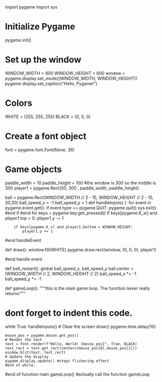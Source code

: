 import pygame
import sys
# Initialize Pygame
pygame.init()
# Set up the window
WINDOW_WIDTH = 800
WINDOW_HEIGHT = 600
window = pygame.display.set_mode((WINDOW_WIDTH, WINDOW_HEIGHT))
pygame.display.set_caption("Hello, Pygame!")
# Colors
WHITE = (255, 255, 255)
BLACK = (0, 0, 0)

# Create a font object
font = pygame.font.Font(None, 36)

# Game objects
paddle_width = 10
paddle_height = 100
#the window is 300 so the middle is 300
player1 = pygame.Rect(50, 300 , paddle_width, paddle_height)

ball = pygame.Rect(WINDOW_WIDTH // 2 - 15, WINDOW_HEIGHT // 2 - 15, 30,30)
ball_speed_x = -1
ball_speed_y = 1
def handleInputs( ):
    for event in pygame.event.get():
        if event.type == pygame.QUIT:
            pygame.quit()
            sys.exit()
            #end if
        #end for
        keys = pygame.key.get_pressed()
        if keys[pygame.K_w] and player1.top > 0:
            player1.y -= 1

        if keys[pygame.K_s] and player1.bottom < WINDOW_HEIGHT:
            player1.y += 1
#end handleEvent

def draw():
    window.fill(WHITE)
    pygame.draw.rect(window, (0, 0, 0), player1)

#end handle event

def ball_restart():
    global ball_speed_x, ball_speed_y
    ball.center = (WINDOW_WIDTH // 2, WINDOW_HEIGHT // 2)
    ball_speed_x *= -1
    ball_speed_y *= -1

def gameLoop():
    """this is the main game loop. The function never really returns"""
# dont forget to indent this code.
while True:
    handleInputs()
    # Clear the screen
    draw()
    pygame.time.delay(10)

    mouse_pos = pygame.mouse.get_pos()
    # Render the text
    text = font.render(f"Hello, World! {mouse_pos}", True, BLACK)
    text_rect = text.get_rect(center=(mouse_pos[0],mouse_pos[1]))
    window.blit(text, text_rect)
    # Update the display
    pygame.display.update() #stops flickering effect
    #end of while.
#end of function main
gameLoop() #actually call the function gameLoop
